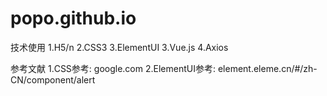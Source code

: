 # popo.github.io

技术使用
1.H5/n
2.CSS3
3.ElementUI
3.Vue.js
4.Axios

参考文献
1.CSS参考: google.com
2.ElementUI参考: element.eleme.cn/#/zh-CN/component/alert
